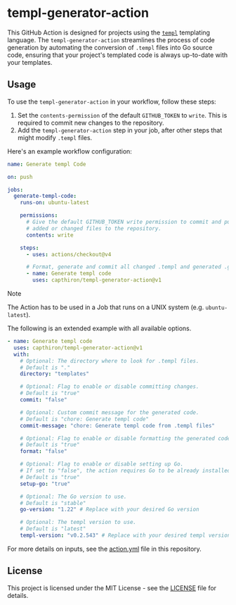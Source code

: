 # templ-generator-action

This GitHub Action is designed for projects using the [`templ`](https://github.com/a-h/templ) templating language.
The `templ-generator-action` streamlines the process of code generation by automating the conversion of `.templ` files into Go source code,
ensuring that your project's templated code is always up-to-date with your templates.

## Usage

To use the `templ-generator-action` in your workflow, follow these steps:

1. Set the `contents-permission` of the default `GITHUB_TOKEN` to `write`. This is required to commit new changes to the repository.
2. Add the `templ-generator-action` step in your job, after other steps that might modify `.templ` files.

Here's an example workflow configuration:

```yaml
name: Generate templ Code

on: push

jobs:
  generate-templ-code:
    runs-on: ubuntu-latest

    permissions:
      # Give the default GITHUB_TOKEN write permission to commit and push the
      # added or changed files to the repository.
      contents: write

    steps:
      - uses: actions/checkout@v4

      # Format, generate and commit all changed .templ and generated .go files back to the repository
      - name: Generate templ code
        uses: capthiron/templ-generator-action@v1
```

> [!NOTE]
> The Action has to be used in a Job that runs on a UNIX system (e.g. `ubuntu-latest`).

The following is an extended example with all available options.

```yaml
- name: Generate templ code
  uses: capthiron/templ-generator-action@v1
  with:
    # Optional: The directory where to look for .templ files.
    # Default is "."
    directory: "templates"

    # Optional: Flag to enable or disable committing changes.
    # Default is "true"
    commit: "false"

    # Optional: Custom commit message for the generated code.
    # Default is "chore: Generate templ code"
    commit-message: "chore: Generate templ code from .templ files"

    # Optional: Flag to enable or disable formatting the generated code.
    # Default is "true"
    format: "false"

    # Optional: Flag to enable or disable setting up Go.
    # If set to "false", the action requires Go to be already installed.
    # Default is "true"
    setup-go: "true"

    # Optional: The Go version to use.
    # Default is "stable"
    go-version: "1.22" # Replace with your desired Go version

    # Optional: The templ version to use.
    # Default is "latest"
    templ-version: "v0.2.543" # Replace with your desired templ version
```

For more details on inputs, see the [action.yml](https://github.com/capthiron/templ-generator-action/blob/main/action.yml) file in this repository.

## License

This project is licensed under the MIT License - see the [LICENSE](https://github.com/capthiron/templ-generator-action/blob/main/LICENSE) file for details.
